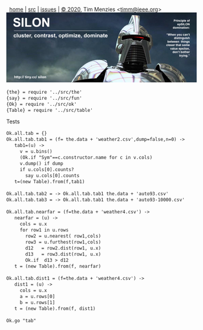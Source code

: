 <a name=top>&nbsp;<p></a>       
&nbsp;&nbsp;[home](http://tiny.cc/silon#top) |
[src](https://github.com/timm/silon/raw/master/src) | 
[issues](http://tiny.cc/silon) |
<a href="https://github.com/timm/silon/raw/master/raw/master/LICENSE.md">&copy; 2020</a>, Tim Menzies <<a href="mailto:timm@ieee.org">timm&commat;ieee.org</a>>
<br> [<img width=900 src="https://github.com/timm/silon/raw/master/etc/img/banner.jpg">](http://tiny.cc/silon)<br>


    {the} = require '../src/the'
    {say} = require '../src/fun'
    {Ok} = require '../src/ok'
    {Table} = require '../src/table'

Tests

    Ok.all.tab = {}
    Ok.all.tab.tab1 = (f= the.data + 'weather2.csv',dump=false,n=0) ->
       tab1=(u) ->
         v = u.bins()
         (Ok.if "Sym"==c.constructor.name for c in v.cols)
         v.dump() if dump
         if u.cols[0].counts?
           say u.cols[0].counts
       t=(new Table).from(f,tab1)

    Ok.all.tab.tab2 = -> Ok.all.tab.tab1 the.data + 'auto93.csv'
    Ok.all.tab.tab3 = -> Ok.all.tab.tab1 the.data + 'auto93-10000.csv'

    Ok.all.tab.nearfar = (f=the.data + 'weather4.csv') ->
       nearfar = (u) ->
         cols = u.x
         for row1 in u.rows
           row2 = u.nearest( row1,cols)
           row3 = u.furthest(row1,cols)
           d12   = row2.dist(row1, u.x)
           d13   = row3.dist(row1, u.x)
           Ok.if  d13 > d12
       t = (new Table).from(f, nearfar) 

    Ok.all.tab.dist1 = (f=the.data + 'weather4.csv') ->
       dist1 = (u) ->
         cols = u.x 
         a = u.rows[0]
         b = u.rows[1]
       t = (new Table).from(f, dist1)

    Ok.go "tab"
